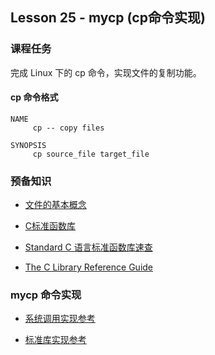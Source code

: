 
## Lesson 25 - mycp (cp命令实现)

### 课程任务
完成 Linux 下的 cp 命令，实现文件的复制功能。

#### cp 命令格式

	NAME
	     cp -- copy files

	SYNOPSIS
	     cp source_file target_file


### 预备知识

* [文件的基本概念](http://learn.akae.cn/media/ch25s02.html)

* [C标准函数库](http://zh.wikipedia.org/zh-cn/C%E6%A8%99%E6%BA%96%E5%87%BD%E5%BC%8F%E5%BA%AB)

* [Standard C 语言标准函数库速查](http://ganquan.info/standard-c/)

* [The C Library Reference Guide](http://www.acm.uiuc.edu/webmonkeys/book/c_guide/)


### mycp 命令实现

* [系统调用实现参考](http://blog.csdn.net/buaa_shang/article/details/9146793)

* [标准库实现参考](http://book.51cto.com/art/200903/114931.htm)

